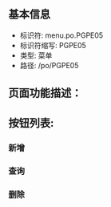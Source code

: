 
## 基本信息

- 标识符: menu.po.PGPE05
- 标识符缩写: PGPE05
- 类型: 菜单
- 路径: /po/PGPE05

## 页面功能描述：





## 按钮列表:


### 新增



### 查询



### 删除


